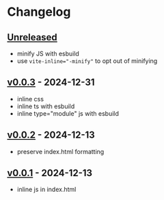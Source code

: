 # Changelog

## [Unreleased]

- minify JS with esbuild
- use `vite-inline="-minify"` to opt out of minifying

## [v0.0.3] - 2024-12-31

- inline css
- inline ts with esbuild
- inline type="module" js with esbuild

## [v0.0.2] - 2024-12-13

- preserve index.html formatting

## [v0.0.1] - 2024-12-13

- inline js in index.html

[Unreleased]: https://github.com/eighty4/vite-plugin-html-inline-sources/compare/v0.0.4-0...HEAD
[v0.0.4-0]: https://github.com/eighty4/vite-plugin-html-inline-sources/compare/v0.0.3...v0.0.4-0
[v0.0.3]: https://github.com/eighty4/vite-plugin-html-inline-sources/compare/v0.0.2...v0.0.3
[v0.0.2]: https://github.com/eighty4/vite-plugin-html-inline-sources/compare/v0.0.1...v0.0.2
[v0.0.1]: https://github.com/eighty4/vite-plugin-html-inline-sources/releases/tag/v0.0.1
